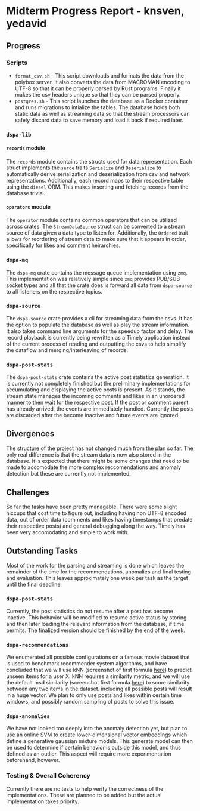 # Midterm Progress Report - knsven, yedavid

## Progress

### Scripts

* `format_csv.sh` - This script downloads and formats the data from the polybox server. It also converts the data from MACROMAN encoding to UTF-8 so that it can be properly parsed by Rust programs. Finally it makes the csv headers unique so that they can be parsed properly.
* `postgres.sh` - This script launches the database as a Docker container and runs migrations to intialize the tables. The database holds both static data as well as streaming data so that the stream processors can safely discard data to save memory and load it back if required later.

### `dspa-lib`

#### `records` module
The `records` module contains the structs used for data representation. Each struct implements the `serde` traits `Serialize` and `Deserialize` to automatically derive serialization and deserialization from csv and network representations. Additionally, each record maps to their respective table using the `diesel` ORM. This makes inserting and fetching records from the database trivial.

#### `operators` module
The `operator` module contains common operators that can be utilized across crates. The `StreamDataSource` struct can be converted to a stream source of data given a data type to listen for. Additionally, the `Ordered` trait allows for reordering of stream data to make sure that it appears in order, specifically for likes and comment heirarchies.

### `dspa-mq`
The `dspa-mq` crate contains the message queue implementation using `zmq`. This implementation was relatively simple since `zmq` provides PUB/SUB socket types and all that the crate does is forward all data from `dspa-source` to all listeners on the respective topics.

### `dspa-source`
The `dspa-source` crate provides a cli for streaming data from the csvs. It has the option to populate the database as well as play the stream information. It also takes command line arguments for the speedup factor and delay. The record playback is currently being rewritten as a Timely application instead of the current process of reading and outputting the csvs to help simplify the dataflow and merging/interleaving of records. 

### `dspa-post-stats`
The `dspa-post-stats` crate contains the active post statistics generation. It is currently not completely finished but the preliminary implementations for accumulating and displaying the active posts is present. As it stands, the stream state manages the incoming comments and likes in an unordered manner to then wait for the respective post. If the post or comment parent has already arrived, the events are immediately handled. Currently the posts are discarded after the become inactive and future events are ignored.

## Divergences
The structure of the project has not changed much from the plan so far. The only real difference is that the stream data is now also stored in the database. It is expected that there might be some changes that need to be made to accomodate the more complex reccomendations and anomaly detection but these are currently not implemented.

## Challenges
So far the tasks have been pretty managable. There were some slight hiccups that cost time to figure out, including having non UTF-8 encoded data, out of order data (comments and likes having timestamps that predate their respective posts) and general debugging along the way. Timely has been very accomodating and simple to work with.

## Outstanding Tasks
Most of the work for the parsing and streaming is done which leaves the remainder of the time for the recommendations, anomalies and final testing and evaluation. This leaves approximately one week per task as the target until the final deadline.

### `dspa-post-stats`
Currently, the post statistics do not resume after a post has become inactive. This behavior will be modified to resume active status by storing and then later loading the relevant information from the database, if time permits. The finalized version should be finished by the end of the week.

### `dspa-recommendations`
We enumerated all possible configurations on a famous movie dataset that is used to benchmark recommender system algorithms, and have concluded that we will use kNN (screenshot of first formula [here](https://surprise.readthedocs.io/en/stable/knn_inspired.html)) to predict unseen items for a user X. kNN requires a similarity metric, and we will use the default msd similarity (screenshot first formula [here](https://surprise.readthedocs.io/en/stable/similarities.html)) to score similarity between any two items in the dataset. including all possible posts will result in a huge vector. We plan to only use posts and likes within certain time windows, and possibly random sampling of posts to solve this issue.

### `dspa-anomalies`
We have not looked too deeply into the anomaly detection yet, but plan to use an online SVM to create lower-dimensional vector embeddings which define a generative gaussian mixture models. This generate model can then be used to determine if certain behavior is outside this model, and thus defined as an outlier. This aspect will require more experimentation beforehand, however.

### Testing & Overall Coherency
Currently there are no tests to help verify the correctness of the implementations. These are planned to be added but the actual implementation takes priority.